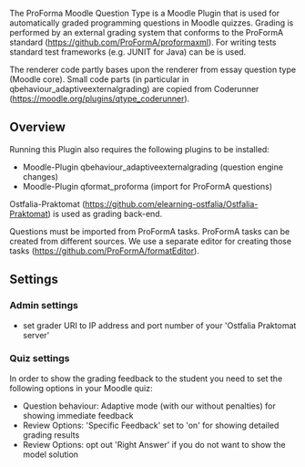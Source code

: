 The ProForma Moodle Question Type is a Moodle Plugin that is used for automatically graded programming questions in Moodle quizzes.
Grading is performed by an external grading system that conforms to the ProFormA standard 
(https://github.com/ProFormA/proformaxml).
For writing tests standard test frameworks (e.g. JUNIT for Java) can be is used. 

  
The renderer code partly bases upon the renderer from essay question type (Moodle core).
Small code parts (in particular in qbehaviour_adaptiveexternalgrading) are copied from Coderunner 
(https://moodle.org/plugins/qtype_coderunner).  

## Overview

Running this Plugin also requires the following plugins to be installed:

- Moodle-Plugin qbehaviour_adaptiveexternalgrading (question engine changes)
- Moodle-Plugin qformat_proforma (import for ProFormA questions)

Ostfalia-Praktomat (https://github.com/elearning-ostfalia/Ostfalia-Praktomat) is used as 
grading back-end. 

Questions must be imported from ProFormA tasks. ProFormA tasks can be created from different sources.
We use a separate editor for creating those tasks (https://github.com/ProFormA/formatEditor).


## Settings


### Admin settings

* set grader URI to IP address and port number of your 'Ostfalia Praktomat server'

### Quiz settings

In order to show the grading feedback to the student you need to set the following options in your Moodle quiz:

* Question behaviour: Adaptive mode (with our without penalties) for showing immediate feedback
* Review Options: 'Specific Feedback' set to 'on' for showing detailed grading results
* Review Options: opt out 'Right Answer' if you do not want to show the model solution


